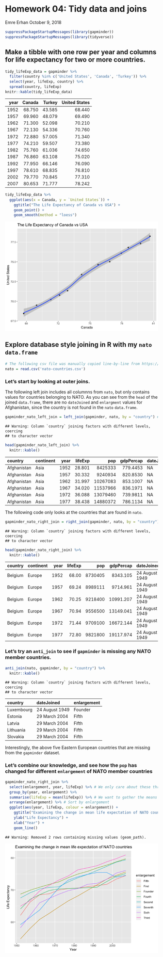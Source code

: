 Homework 04: Tidy data and joins
================
Emre Erhan
October 9, 2018

``` r
suppressPackageStartupMessages(library(gapminder))
suppressPackageStartupMessages(library(tidyverse))
```

## Make a tibble with one row per year and columns for life expectancy for two or more countries.

``` r
tidy_lifeExp_data = gapminder %>%
  filter(country %in% c('United States', 'Canada', 'Turkey')) %>%
  select(year, lifeExp, country) %>%
  spread(country, lifeExp)
knitr::kable(tidy_lifeExp_data)
```

| year | Canada | Turkey | United States |
| ---: | -----: | -----: | ------------: |
| 1952 | 68.750 | 43.585 |        68.440 |
| 1957 | 69.960 | 48.079 |        69.490 |
| 1962 | 71.300 | 52.098 |        70.210 |
| 1967 | 72.130 | 54.336 |        70.760 |
| 1972 | 72.880 | 57.005 |        71.340 |
| 1977 | 74.210 | 59.507 |        73.380 |
| 1982 | 75.760 | 61.036 |        74.650 |
| 1987 | 76.860 | 63.108 |        75.020 |
| 1992 | 77.950 | 66.146 |        76.090 |
| 1997 | 78.610 | 68.835 |        76.810 |
| 2002 | 79.770 | 70.845 |        77.310 |
| 2007 | 80.653 | 71.777 |        78.242 |

``` r
tidy_lifeExp_data %>%
  ggplot(aes(x = Canada, y = `United States`)) +
    ggtitle("The Life Expectancy of Canada vs USA") +
    geom_point() +
    geom_smooth(method = "loess")
```

![](hw04-tidy-joins_files/figure-gfm/unnamed-chunk-3-1.png)<!-- -->

## Explore database style joining in R with my `nato` `data.frame`

``` r
# The following csv file was manually copied line-by-line from https://en.wikipedia.org/wiki/Member_states_of_NATO
nato = read.csv('nato-countries.csv')
```

### Let’s start by looking at outer joins.

The following left join includes all columnns from `nato`, but only
contains values for countries belonging to NATO. As you can see from the
`head` of the joined `data.frame`, there are no `dateJoined` and
`enlargment` values for Afghanistan, since the country is not found in
the `nato`
`data.frame`.

``` r
gapminder_nato_left_join = left_join(gapminder, nato, by = "country") # An SQL style left join
```

    ## Warning: Column `country` joining factors with different levels, coercing
    ## to character vector

``` r
head(gapminder_nato_left_join) %>%
  knitr::kable()
```

| country     | continent | year | lifeExp |      pop | gdpPercap | dateJoined | enlargement |
| :---------- | :-------- | ---: | ------: | -------: | --------: | :--------- | :---------- |
| Afghanistan | Asia      | 1952 |  28.801 |  8425333 |  779.4453 | NA         | NA          |
| Afghanistan | Asia      | 1957 |  30.332 |  9240934 |  820.8530 | NA         | NA          |
| Afghanistan | Asia      | 1962 |  31.997 | 10267083 |  853.1007 | NA         | NA          |
| Afghanistan | Asia      | 1967 |  34.020 | 11537966 |  836.1971 | NA         | NA          |
| Afghanistan | Asia      | 1972 |  36.088 | 13079460 |  739.9811 | NA         | NA          |
| Afghanistan | Asia      | 1977 |  38.438 | 14880372 |  786.1134 | NA         | NA          |

The following code only looks at the countries that are found in
`nato`.

``` r
gapminder_nato_right_join = right_join(gapminder, nato, by = "country") # An SQL style right join
```

    ## Warning: Column `country` joining factors with different levels, coercing
    ## to character vector

``` r
head(gapminder_nato_right_join) %>%
  knitr::kable()
```

| country | continent | year | lifeExp |     pop | gdpPercap | dateJoined     | enlargement |
| :------ | :-------- | ---: | ------: | ------: | --------: | :------------- | :---------- |
| Belgium | Europe    | 1952 |   68.00 | 8730405 |  8343.105 | 24 August 1949 | Founder     |
| Belgium | Europe    | 1957 |   69.24 | 8989111 |  9714.961 | 24 August 1949 | Founder     |
| Belgium | Europe    | 1962 |   70.25 | 9218400 | 10991.207 | 24 August 1949 | Founder     |
| Belgium | Europe    | 1967 |   70.94 | 9556500 | 13149.041 | 24 August 1949 | Founder     |
| Belgium | Europe    | 1972 |   71.44 | 9709100 | 16672.144 | 24 August 1949 | Founder     |
| Belgium | Europe    | 1977 |   72.80 | 9821800 | 19117.974 | 24 August 1949 | Founder     |

### Let’s try an `anti_join` to see if `gapminder` is missing any NATO member countries.

``` r
anti_join(nato, gapminder, by = "country") %>%
  knitr::kable()
```

    ## Warning: Column `country` joining factors with different levels, coercing
    ## to character vector

| country    | dateJoined     | enlargement |
| :--------- | :------------- | :---------- |
| Luxembourg | 24 August 1949 | Founder     |
| Estonia    | 29 March 2004  | Fifth       |
| Latvia     | 29 March 2004  | Fifth       |
| Lithuania  | 29 March 2004  | Fifth       |
| Slovakia   | 29 March 2004  | Fifth       |

Interestingly, the above five Eastern European countries that are
missing from the `gapminder`
dataset.

### Let’s combine our knowledge, and see how the `pop` has changed for different `enlargement` of NATO member countries

``` r
gapminder_nato_right_join %>%
  select(enlargement, year, lifeExp) %>% # We only care about these three variables
  group_by(year, enlargement) %>%
  summarise(lifeExp = mean(lifeExp)) %>% # We want to gather the means of lifeExp per enlargement
  arrange(enlargement) %>% # Sort by enlargement
  ggplot(aes(year, lifeExp, colour = enlargement)) +
    ggtitle("Examining the change in mean life expectation of NATO countries") +
    ylab("Life Expectancy") + 
    xlab("Year") +
    geom_line()
```

    ## Warning: Removed 2 rows containing missing values (geom_path).

![](hw04-tidy-joins_files/figure-gfm/unnamed-chunk-8-1.png)<!-- -->
